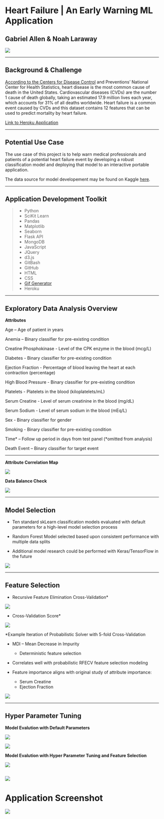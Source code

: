 # Heart Failure | An Early Warning ML Application
## Gabriel Allen & Noah Laraway

![](static/Images/heart.png)

---
## Background & Challenge

[According to the Centers for Disease Control](https://www.cdc.gov/nchs/fastats/leading-causes-of-death.htm) and Preventions’ National Center for Health Statistics, heart disease is the most common cause of death in the United States. Cardiovascular diseases (CVDs) are the number 1 cause of death globally, taking an estimated 17.9 million lives each year, which accounts for 31% of all deaths worldwide. Heart failure is a common event caused by CVDs and this dataset contains 12 features that can be used to predict mortality by heart failure.


[Link to Heroku Application](https://heart-failure-detection.herokuapp.com/)

---
## Potential Use Case

The use case of this project is to help warn medical professionals and patients of a potential heart failure event by developing a robust classification model and deploying that model to an interactive portable application.

The data source for model developement may be found on Kaggle [here](https://www.kaggle.com/andrewmvd/heart-failure-clinical-data).

---
## Application Development Toolkit

>* Python
>* SciKit Learn
>* Pandas
>* Matplotlib
>* Seaborn
>* Flask API
>* MongoDB
>* JavaScript
>* JQuery
>* d3.js
>* GitBash
>* GitHub
>* HTML
>* CSS
>* [Gif Generator](https://gifcap.dev/)
>* Heroku

---
## Exploratory Data Analysis Overview

**Attributes**

Age – Age of patient in years

Anemia – Binary classifier for pre-existing condition

Creatine Phosphokinase - Level of the CPK enzyme in the blood (mcg/L)

Diabetes - Binary classifier for pre-existing condition

Ejection Fraction - Percentage of blood leaving the heart at each contraction (percentage)

High Blood Pressure - Binary classifier for pre-existing condition

Platelets - Platelets in the blood (kiloplatelets/mL)

Serum Creatine - Level of serum creatinine in the blood (mg/dL)

Serum Sodium - Level of serum sodium in the blood (mEq/L)

Sex - Binary classifier for gender

Smoking - Binary classifier for pre-existing condition

Time* – Follow up period in days from test panel (*omitted from analysis)

Death Event – Binary classifier for target event

---
**Attribute Correlation Map**

![](static/Images/corr_map.png)

**Data Balance Check**

![](static/Images/balance.png)

---
## Model Selection

* Ten standard skLearn classification models evaluated with default parameters for a high-level model selection process

* Random Forest Model selected based upon consistent performance with multiple data splits

* Additional model research could be performed with Keras/TensorFlow in the future

![](static/Images/model_selection.png)

---
## Feature Selection
* Recursive Feature Elimination Cross-Validation*

![](static/Images/feature_selection.png)

* Cross-Validation Score*

![](static/Images/rfe.png)

*Example Iteration of Probabilistic Solver with 5-fold Cross-Validation

* MDI – Mean Decrease in Impurity
    * Deterministic feature selection

* Correlates well with probabilistic RFECV feature selection modeling

* Feature importance aligns with original study of attribute importance:
    * Serum Creatine
    * Ejection Fraction

![](static/Images/mdi.png)

---
## Hyper Parameter Tuning

**Model Evalution with Default Parameters**

![](static/Images/Pre_tuned_without_normal.png)

![](static/Images/Normailzed_CFM.png)

**Model Evalution with Hyper Parameter Tuning and Feature Selection**

![](static/Images/post_wo_norm.png)

![](static/Images/post_norm.png)
---
# Application Screenshot
![](static/Images/app.gif)


